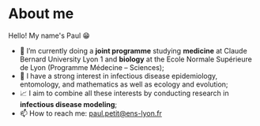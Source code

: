 # About me

Hello! My name's Paul 😁

- 🦠 I’m currently doing a **joint programme** studying **medicine** at Claude Bernard University Lyon 1 and **biology** at the Ecole Normale Supérieure de Lyon (Programme Médecine – Sciences);
- 🧬 I have a strong interest in infectious disease epidemiology, entomology, and mathematics as well as ecology and evolution;
- 📈 I aim to combine all these interests by conducting research in **infectious disease modeling**;
- 📫 How to reach me: paul.petit@ens-lyon.fr
